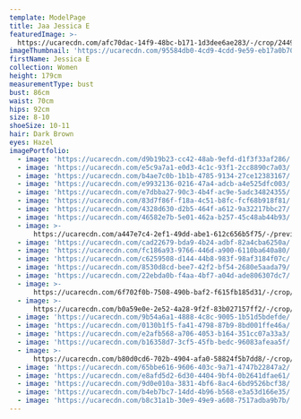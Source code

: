 ```yaml
---
template: ModelPage
title: Jaa Jessica E
featuredImage: >-
  https://ucarecdn.com/afc70dac-14f9-48bc-b171-1d3dee6ae283/-/crop/2449x1282/0,0/-/preview/
imageThumbnail: 'https://ucarecdn.com/95584db0-4cd9-4cdd-9e59-eb17a0b70d27/'
firstName: Jessica E
collection: Women
height: 179cm
measurementType: bust
bust: 86cm
waist: 70cm
hips: 92cm
size: 8-10
shoeSize: 10-11
hair: Dark Brown
eyes: Hazel
imagePortfolio:
  - image: 'https://ucarecdn.com/d9b19b23-cc42-48ab-9efd-d1f3f33af286/'
  - image: 'https://ucarecdn.com/e5c9a7a1-e0d3-4c1c-93f1-2cc8890c7a03/'
  - image: 'https://ucarecdn.com/b4ae7c0b-1b1b-4785-9134-27ce12383167/'
  - image: 'https://ucarecdn.com/e9932136-0216-47a4-adcb-a4e525dfc003/'
  - image: 'https://ucarecdn.com/e7dbba27-90c3-4b4f-ac9e-5adc34824355/'
  - image: 'https://ucarecdn.com/83d7f86f-f18a-4c51-b8fc-fcf68b918f81/'
  - image: 'https://ucarecdn.com/4328d630-d2b5-464f-a612-9a32217bbc27/'
  - image: 'https://ucarecdn.com/46582e7b-5e01-462a-b257-45c48ab44b93/'
  - image: >-
      https://ucarecdn.com/a447e7c4-2ef1-49dd-abe1-612c656b5f75/-/preview/-/rotate/270/
  - image: 'https://ucarecdn.com/cad22679-bda9-4b24-adbf-82a4cba6250a/'
  - image: 'https://ucarecdn.com/fc186a93-9766-446d-a900-6110ba640a80/'
  - image: 'https://ucarecdn.com/c6259508-d144-44b8-983f-98af3184f07c/'
  - image: 'https://ucarecdn.com/8530d8cd-bee7-42f2-bf54-2680e5aada79/'
  - image: 'https://ucarecdn.com/22ebda0b-f4aa-4bf7-a04d-ade806307dc7/'
  - image: >-
      https://ucarecdn.com/6f702f0b-7508-490b-baf2-f615fb185d31/-/crop/1434x2000/289,0/-/preview/
  - image: >-
      https://ucarecdn.com/b0a59e0e-2e52-4a28-9f2f-83b027157ff2/-/crop/1966x1632/483,0/-/preview/-/rotate/270/
  - image: 'https://ucarecdn.com/9b54a6a1-4888-4c8c-9005-1b51d5bdefde/'
  - image: 'https://ucarecdn.com/0130b1f5-fa41-4798-87b9-8bd001ffe46a/'
  - image: 'https://ucarecdn.com/e2afb568-a706-4053-b164-351cc07a33a3/'
  - image: 'https://ucarecdn.com/b16358d7-3cf5-45fb-bedc-96083afeaa5f/'
  - image: >-
      https://ucarecdn.com/b80d0cd6-702b-4904-afa0-58824f5b7dd8/-/crop/641x960/162,0/-/preview/
  - image: 'https://ucarecdn.com/65bbe616-9606-403c-9a71-4747b22847a2/'
  - image: 'https://ucarecdn.com/e8afd5d2-6d30-4404-9bf4-0b2641dfae61/'
  - image: 'https://ucarecdn.com/9d0e010a-3831-4bf6-8ac4-6bd9526bcf38/'
  - image: 'https://ucarecdn.com/b4eb7bc7-14dd-4b96-b568-e3a53d166e35/'
  - image: 'https://ucarecdn.com/b8c31a1b-30e9-49e9-a608-7517adba9b7b/'
---
```


